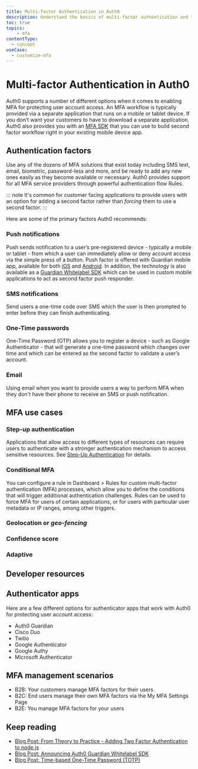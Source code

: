 ```yaml
---
title: Multi-factor Authentication in Auth0
description: Understand the basics of multi-factor authentication and the different methods of implementing it with Auth0.
toc: true
topics:
    - mfa
contentType:
  - concept
useCase:
  - customize-mfa
---
```

# Multi-factor Authentication in Auth0

Auth0 supports a number of different options when it comes to enabling MFA for protecting user account access. An MFA workflow is typically provided via a separate application that runs on a mobile or tablet device. If you don’t want your customers to have to download a separate application, Auth0 also provides you with an [MFA SDK](/mfa/guides/guardian/guardian-sdk) that you can use to build second factor workflow right in your existing mobile device app.

## Authentication factors

Use any of the dozens of MFA solutions that exist today including SMS text, email, biometric, password-less and more, and be ready to add any new ones easily as they become available or necessary. Auth0 provides support for all MFA service providers through powerful authentication flow Rules.

::: note
It's common for customer facing applications to provide users with an option for adding a second factor rather than _forcing_ them to use a second factor. 
:::

Here are some of the primary factors Auth0 recommends:

### Push notifications

Push sends notification to a user’s pre-registered device - typically a mobile or tablet - from which a user can immediately allow or deny account access via the simple press of a button. Push factor is offered with Guardian mobile app, available for both [iOS](/mfa/guides/guardian/configure-guardian-ios) and [Android](/mfa/guides/guardian/configure-guardian-android). In addition, the technology is also available as a [Guardian Whitelabel SDK](/mfa/concepts/guardian-whitelabel-sdk) which can be used in custom mobile applications to act as second factor push responder. 

### SMS notifications

Send users a one-time code over SMS which the user is then prompted to enter before they can finish authenticating.

### One-Time passwords

One-Time Password (OTP) allows you to register a device - such as Google Authenticator - that will generate a one-time password which changes over time and which can be entered as the second factor to validate a user’s account.

### Email 

Using email when you want to provide users a way to perform MFA when they don't have their phone to receive an SMS or push notification.

## MFA use cases

### Step-up authentication

Applications that allow access to different types of resources can require users to authenticate with a stronger authentication mechanism to access sensitive resources. See [Step-Up Authentication](/mfa/concepts/step-up-authentication) for details. 

### Conditional MFA

You can configure a rule in Dashboard > Rules for custom multi-factor authentication (MFA) processes, which allow you to define the conditions that will trigger additional authentication challenges. Rules can be used to force MFA for users of certain applications, or for users with particular user metadata or IP ranges, among other triggers.

### Geolocation or *geo-fencing* 

### Confidence score

### Adaptive

## Developer resources

## Authenticator apps

Here are a few different options for authenticator apps that work with Auth0 for protecting user account access:

* Auth0 Guardian
* Cisco Duo
* Twilio
* Google Authenticator
* Google Authy
* Microsoft Authenticator

## MFA management scenarios

* B2B: Your customers manage MFA factors for their users 
* B2C: End users manage their own MFA factors via the My MFA Settings Page
* B2E: You manage MFA factors for your users

## Keep reading

* [Blog Post: From Theory to Practice - Adding Two Factor Authentication to node.js](https://auth0.com/blog/from-theory-to-practice-adding-two-factor-to-node-dot-js/)
* [Blog Post: Announcing Auth0 Guardian Whitelabel SDK](https://auth0.com/blog/announcing-guardian-whitelabel-sdk/)
* [Blog Post: Time-based One-Time Password (TOTP)](https://auth0.com/blog/from-theory-to-practice-adding-two-factor-to-node-dot-js/)
